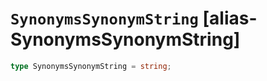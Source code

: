 # `SynonymsSynonymString` [alias-SynonymsSynonymString]
```typescript
type SynonymsSynonymString = string;
```
